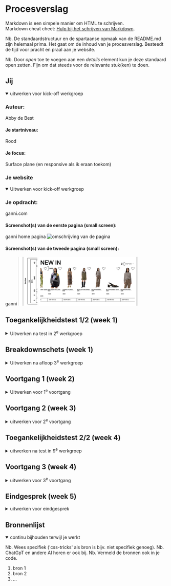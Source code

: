 # Procesverslag

Markdown is een simpele manier om HTML te schrijven.  
Markdown cheat cheet: [Hulp bij het schrijven van Markdown](https://github.com/adam-p/markdown-here/wiki/Markdown-Cheatsheet).

Nb. De standaardstructuur en de spartaanse opmaak van de README.md zijn helemaal prima. Het gaat om de inhoud van je procesverslag. Besteedt de tijd voor pracht en praal aan je website.

Nb. Door _open_ toe te voegen aan een _details_ element kun je deze standaard open zetten. Fijn om dat steeds voor de relevante stuk(ken) te doen.

## Jij

<details open>
  <summary>uitwerken voor kick-off werkgroep</summary>

### Auteur:

Abby de Best

#### Je startniveau:

Rood

#### Je focus:

Surface plane (en responsive als ik eraan toekom)

</details>

### Je website

<details open>
  <summary>Uitwerken voor kick-off werkgroep</summary>

### Je opdracht:

ganni.com

#### Screenshot(s) van de eerste pagina (small screen):

ganni home pagina 
 <img src="readme-images/screencapture-ganni-home.png" width="375px" alt="omschrijving van de pagina">

#### Screenshot(s) van de tweede pagina (small screen):

ganni 
 <img src="readme-images/screenshot-ganni-newin.png" width="375px" alt="omschrijving van de pagina">

</details>

## Toegankelijkheidstest 1/2 (week 1)

<details>
  <summary>Uitwerken na test in 2<sup>e</sup> werkgroep</summary>

### Bevindingen

<a href="/readme-images/FED_23-24-Blok2-WCAG checklist.pdf">WCAG test</a>

Lijst met je bevindingen die in de test naar voren kwamen:
<ul>
<li>Veelal de tekst is vaag, zo is er wel alt tekst, maar niet goed beschreven.</li>
<li>De website is best redelijk te gebruiken met een screen reader, maar bijna niet met het toetsenbord.</li>
<li>Horizontaal scrollen kan niet uitgezet worden.</li>
<li>Button en link iconen zijn niet altijd even goed klikbaar op de mobiele site.</li>
<li>Er wordt vaak helemaal geen p of headings gebruikt voor tekst.</li>
<li>H1 wordt meerdere keren op pagina's gebruikt en worden in verkeerde volgorde gebruikt of over geslagen.</li>
<li>Er is alt tekst, maar bevat niet de tekst op of bijbehorend aan de afbeelding, het is vaak nietszeggend en zal niet duidelijk voor blinden.</li>
<li>Decoratieve afbeeldingen bevatten WEL alt tekst.</li>
<li>Media kan niet gepauzeerd worden en heeft geen captions.</li>
<li>Links zijn niet herkenbaar als links, controls hebben geen :focus state en er wordt niet duidelijk gemaakt wanneer een link in een nieuwe tab opent.</li>
<li>Dark mode, high-contrast mode en increased text zijn niet ondersteund.</li>
</ul>

</details>

## Breakdownschets (week 1)

<details>
  <summary>Uitwerken na afloop 3<sup>e</sup> werkgroep</summary>

### de hele pagina:

  <img src="readme-images/FED_Ganni_breakdown_AbbydeBest.png" width="375px" alt="breakdown van de hele pagina">

### dynamisch deel (bijv menu):

  <img src="readme-images/screenshot-ganni-newin.png" width="375px" alt="breakdown van een dynamisch deel">

### wellicht nog een dynamisch deel (bijv filter):

  <img src="readme-images/" width="375px" alt="breakdown van nog een dynamisch deel">

</details>

## Voortgang 1 (week 2)

<details>
  <summary>Uitwerken voor 1<sup>e</sup> voortgang</summary>
Deel menu hidden bij klein scherm, list items ging niet helemaal goed, > gebruiken

### Stand van zaken

Dit ging goed:
Het meteen structureren van mijn bestanden, tijdens het coderen.
De flexbox oefeningen gingen me erg makkelijk af, die kennis heb ik goed onthouden van vorig jaar.
GitHub repositories problemen kunnen oplossen.

Dit was lastig:
Mijn kennis van coderen was/is erg weggezakt. Op gang komen was hierdoor ook erg moeilijk. Verder had ik eigenlijk alleen maar kleine en praktische vragen die ik heb gesteld of opgezocht.

(neem ook screenshots op van delen van je website en code)

### Agenda voor meeting

Vragen:
<ul>
<li>Hoe menu beter/handiger indelen?</li>
<li>Hoe ook alweer typografie op hele bestand toepassen?</li>
<li>Hoe ook alweer geen margin en padding op hele bestand toepasseen?</li>
</ul>

### Verslag van meeting

<img src="/images/progress/Week1-begin-eerstemenu.png">
<img src="/images/progress/Week2-verbeterd-menu.png">

</details>

## Voortgang 2 (week 3)

<details>
  <summary>uitwerken voor 2<sup>e</sup> voortgang</summary>
  grid toepassen op banner
  .shop stukjes opmaken, svg kleur veranderen met filter, pijl goede grootte krijgen met a
  gallery position relative en absolute
  carousel in gallery flexbox, wat is beste manier om dezelfde opmaak/css toe te passen, bij carousel opmaak/css erbij zetten en specifieker maken.
  rest html toevoegen/opmaken en positioneren
  Footer, ul li ul li a

### Stand van zaken

hier dit ging goed & dit was lastig (neem ook screenshots op van delen van je website en code)

### Agenda voor meeting

samen met je groepje opstellen

| student 1      | student 2          | student 3    | student 4        |
| -------------- | ------------------ | ------------ | ---------------- |
| dit bespreken  | en dit             | en ik dit    | en dan ik dat    |
| en dat ook nog | dit als er tijd is | nog een punt | dit wil ik zeker |
| ...            | ...                | ...          | ...              |

### Verslag van meeting

hier na afloop snel de uitkomsten van de meeting vastleggen

- punt 1
- punt 2
- nog een punt
- ...

</details>

## Toegankelijkheidstest 2/2 (week 4)

<details>
  <summary>uitwerken na test in 9<sup>e</sup> werkgroep</summary>

### Bevindingen

Lijst met je bevindingen die in de test naar voren kwamen (geef ook aan wat er verbeterd is):

</details>

## Voortgang 3 (week 4)

<details>
  <summary>uitwerken voor 3<sup>e</sup> voortgang</summary>
  ticker
  menu werkend maken
  ordenen
  aria labels & alt tekst
  tweede pagina

### Stand van zaken

hier dit ging goed & dit was lastig (neem ook screenshots op van delen van je website en code)

### Agenda voor meeting

samen met je groepje opstellen

| student 1      | student 2          | student 3    | student 4        |
| -------------- | ------------------ | ------------ | ---------------- |
| dit bespreken  | en dit             | en ik dit    | en dan ik dat    |
| en dat ook nog | dit als er tijd is | nog een punt | dit wil ik zeker |
| ...            | ...                | ...          | ...              |

### Verslag van meeting

hier na afloop snel de uitkomsten van de meeting vastleggen

- punt 1
- punt 2
- nog een punt
- ...

</details>

## Eindgesprek (week 5)

<details>
  <summary>uitwerken voor eindgesprek</summary>

### Je uitkomst - karakteristiek screenshots:

  <img src="readme-images/dummy-plaatje.jpg" width="375px" alt="uitomst opdracht 1">

### Dit ging goed/Heb ik geleerd:

Korte omschrijving met plaatjes

  <img src="readme-images/dummy-plaatje.jpg" width="375px" alt="top">

### Dit was lastig/Is niet gelukt:

Korte omschrijving met plaatjes

  <img src="readme-images/dummy-plaatje.jpg" width="375px" alt="bummer">
</details>

## Bronnenlijst

<details open>
  <summary>continu bijhouden terwijl je werkt</summary>

Nb. Wees specifiek ('css-tricks' als bron is bijv. niet specifiek genoeg).
Nb. ChatGpT en andere AI horen er ook bij.
Nb. Vermeld de bronnen ook in je code.

1. bron 1
2. bron 2
3. ...

</details>
